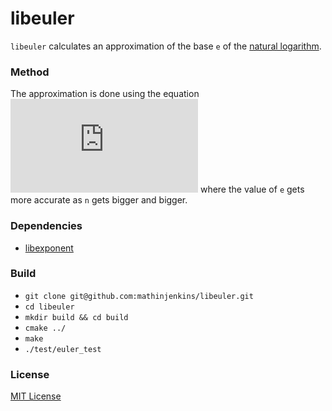 # libeuler

`libeuler` calculates an approximation of the base `e` of the [natural logarithm](https://en.wikipedia.org/wiki/Natural_logarithm).

### Method
The approximation is done using the equation ![](http://www.sciweavers.org/tex2img.php?eq=%20%281%20%2B%20%20%5Cfrac%7B1%7D%7Bn%7D%20%29%5E%7Bn%7D%20&bc=White&fc=Black&im=jpg&fs=12&ff=arev&edit=0) where the value of `e` gets more accurate as `n` gets bigger and bigger.

### Dependencies
* [libexponent](https://github.com/mathinjenkins/libexponent)

### Build
* `git clone git@github.com:mathinjenkins/libeuler.git`
* `cd libeuler`
* `mkdir build && cd build`
* `cmake ../`
* `make`
* `./test/euler_test`

### License
[MIT License](https://github.com/mathinjenkins/libeuler/blob/master/LICENSE)
